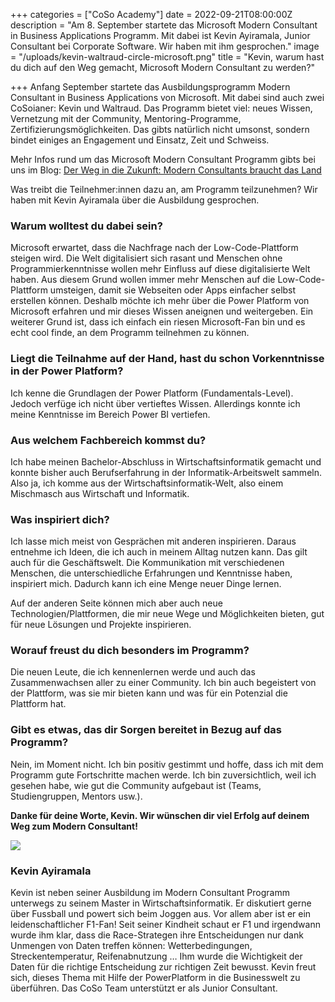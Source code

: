 +++
categories = ["CoSo Academy"]
date = 2022-09-21T08:00:00Z
description = "Am 8. September startete das Microsoft Modern Consultant in Business Applications Programm. Mit dabei ist Kevin Ayiramala, Junior Consultant bei Corporate Software. Wir haben mit ihm gesprochen."
image = "/uploads/kevin-waltraud-circle-microsoft.png"
title = "Kevin, warum hast du dich auf den Weg gemacht, Microsoft Modern Consultant zu werden?"

+++
Anfang September startete das Ausbildungsprogramm Modern Consultant in Business Applications von Microsoft. Mit dabei sind auch zwei CoSoianer: Kevin und Waltraud. Das Programm bietet viel: neues Wissen, Vernetzung mit der Community, Mentoring-Programme, Zertifizierungsmöglichkeiten. Das gibts natürlich nicht umsonst, sondern bindet einiges an Engagement und Einsatz, Zeit und Schweiss. 

Mehr Infos rund um das Microsoft Modern Consultant Programm gibts bei uns im Blog: [Der Weg in die Zukunft: Modern Consultants braucht das Land](https://www.corporatesoftware.ch/blog/der-weg-in-die-zukunft-modern-consultants-braucht-das-land/ "Blog-Artikel zum Modern Consultant Programm")

Was treibt die Teilnehmer:innen dazu an, am Programm teilzunehmen? Wir haben mit Kevin Ayiramala über die Ausbildung gesprochen. 

### Warum wolltest du dabei sein?

Microsoft erwartet, dass die Nachfrage nach der Low-Code-Plattform steigen wird. Die Welt digitalisiert sich rasant und Menschen ohne Programmierkenntnisse wollen mehr Einfluss auf diese digitalisierte Welt haben. Aus diesem Grund wollen immer mehr Menschen auf die Low-Code-Plattform umsteigen, damit sie Webseiten oder Apps einfacher selbst erstellen können. Deshalb möchte ich mehr über die Power Platform von Microsoft erfahren und mir dieses Wissen aneignen und weitergeben. Ein weiterer Grund ist, dass ich einfach ein riesen Microsoft-Fan bin und es echt cool finde, an dem Programm teilnehmen zu können.

### Liegt die Teilnahme auf der Hand, hast du schon Vorkenntnisse in der Power Platform?

Ich kenne die Grundlagen der Power Platform (Fundamentals-Level). Jedoch verfüge ich nicht über vertieftes Wissen. Allerdings konnte ich meine Kenntnisse im Bereich Power BI vertiefen.

### Aus welchem Fachbereich kommst du?

Ich habe meinen Bachelor-Abschluss in Wirtschaftsinformatik gemacht und konnte bisher auch Berufserfahrung in der Informatik-Arbeitswelt sammeln. Also ja, ich komme aus der Wirtschaftsinformatik-Welt, also einem Mischmasch aus Wirtschaft und Informatik.  

### Was inspiriert dich?

Ich lasse mich meist von Gesprächen mit anderen inspirieren. Daraus entnehme ich Ideen, die ich auch in meinem Alltag nutzen kann. Das gilt auch für die Geschäftswelt. Die Kommunikation mit verschiedenen Menschen, die unterschiedliche Erfahrungen und Kenntnisse haben, inspiriert mich. Dadurch kann ich eine Menge neuer Dinge lernen.

Auf der anderen Seite können mich aber auch neue Technologien/Plattformen, die mir neue Wege und Möglichkeiten bieten, gut für neue Lösungen und Projekte inspirieren.

### Worauf freust du dich besonders im Programm?

Die neuen Leute, die ich kennenlernen werde und auch das Zusammenwachsen aller zu einer Community. Ich bin auch begeistert von der Plattform, was sie mir bieten kann und was für ein Potenzial die Plattform hat.

### Gibt es etwas, das dir Sorgen bereitet in Bezug auf das Programm?

Nein, im Moment nicht. Ich bin positiv gestimmt und hoffe, dass ich mit dem Programm gute Fortschritte machen werde. Ich bin zuversichtlich, weil ich gesehen habe, wie gut die Community aufgebaut ist (Teams, Studiengruppen, Mentors usw.).

**Danke für deine Worte, Kevin. Wir wünschen dir viel Erfolg auf deinem Weg zum Modern Consultant!** 

![](/uploads/kevinayiramala.png)

### **Kevin Ayiramala**

Kevin ist neben seiner Ausbildung im Modern Consultant Programm unterwegs zu seinem Master in Wirtschaftsinformatik. Er diskutiert gerne über Fussball und powert sich beim Joggen aus. Vor allem aber ist er ein leidenschaftlicher F1-Fan! Seit seiner Kindheit schaut er F1 und irgendwann wurde ihm klar, dass die Race-Strategen ihre Entscheidungen nur dank Unmengen von Daten treffen können: Wetterbedingungen, Streckentemperatur, Reifenabnutzung … Ihm wurde die Wichtigkeit der Daten für die richtige Entscheidung zur richtigen Zeit bewusst. Kevin freut sich, dieses Thema mit Hilfe der PowerPlatform in die Businesswelt zu überführen. Das CoSo Team unterstützt er als Junior Consultant.